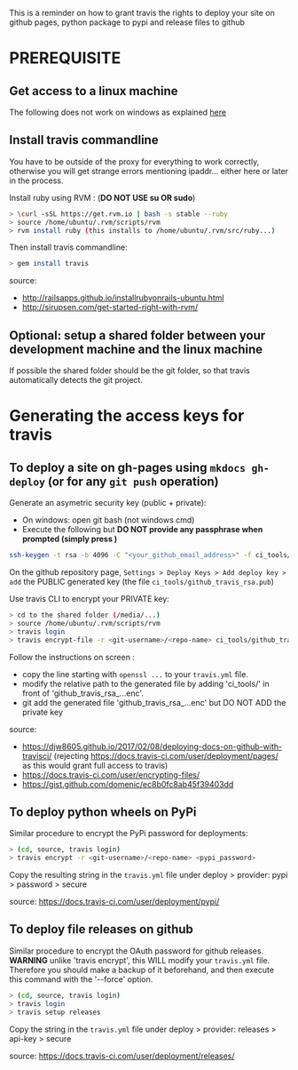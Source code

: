 This is a reminder on how to grant travis the rights to deploy your site on github pages, python package to pypi and release files to github

# PREREQUISITE 

## Get access to a linux machine

The following does not work on windows as explained [here](https://github.com/travis-ci/travis-ci/issues/4746)

## Install travis commandline 

You have to be outside of the proxy for everything to work correctly, otherwise you will get strange errors mentioning ipaddr... either here or later in the process.

Install ruby using RVM : (**DO NOT USE su OR sudo**)  

```bash
> \curl -sSL https://get.rvm.io | bash -s stable --ruby
> source /home/ubuntu/.rvm/scripts/rvm
> rvm install ruby (this installs to /home/ubuntu/.rvm/src/ruby...)
```

Then install travis commandline:

```bash
> gem install travis
```

source: 
 * http://railsapps.github.io/installrubyonrails-ubuntu.html
 * http://sirupsen.com/get-started-right-with-rvm/
	

## Optional: setup a shared folder between your development machine and the linux machine 

If possible the shared folder should be the git folder, so that travis automatically detects the git project.


# Generating the access keys for travis

## To deploy a site on gh-pages using `mkdocs gh-deploy` (or for any `git push` operation)

Generate an asymetric security key (public + private):

 * On windows: open git bash (not windows cmd)
 * Execute the following but **DO NOT provide any passphrase when prompted (simply press <enter>)**

```bash
ssh-keygen -t rsa -b 4096 -C "<your_github_email_address>" -f ci_tools/github_travis_rsa
```

On the github repository page, `Settings > Deploy Keys > Add deploy key > add` the PUBLIC generated key (the file `ci_tools/github_travis_rsa.pub`)


Use travis CLI to encrypt your PRIVATE key:

```bash
> cd to the shared folder (/media/...)
> source /home/ubuntu/.rvm/scripts/rvm
> travis login
> travis encrypt-file -r <git-username>/<repo-name> ci_tools/github_travis_rsa   (DO NOT USE --add option since it will remove all comments in your travis.yml file!)
```

Follow the instructions on screen :
- copy the line starting with `openssl ...` to your `travis.yml` file. 
- modify the relative path to the generated file by adding 'ci_tools/' in front of 'github_travis_rsa_...enc'.
- git add the generated file 'github_travis_rsa_...enc' but DO NOT ADD the private key

source: 
   * https://djw8605.github.io/2017/02/08/deploying-docs-on-github-with-travisci/ (rejecting https://docs.travis-ci.com/user/deployment/pages/ as this would grant full access to travis)
   * https://docs.travis-ci.com/user/encrypting-files/ 
   * https://gist.github.com/domenic/ec8b0fc8ab45f39403dd

## To deploy python wheels on PyPi

Similar procedure to encrypt the PyPi password for deployments:

```bash
> (cd, source, travis login)
> travis encrypt -r <git-username>/<repo-name> <pypi_password>
```
Copy the resulting string in the `travis.yml` file under deploy > provider: pypi > password > secure

source: https://docs.travis-ci.com/user/deployment/pypi/


## To deploy file releases on github

Similar procedure to encrypt the OAuth password for github releases. **WARNING** unlike 'travis encrypt', this WILL modify your `travis.yml` file. Therefore you should make a backup of it beforehand, and then execute this command with the '--force' option.

```bash
> (cd, source, travis login)
> travis login
> travis setup releases
```

Copy the string in the `travis.yml` file under deploy > provider: releases > api-key > secure

source: https://docs.travis-ci.com/user/deployment/releases/